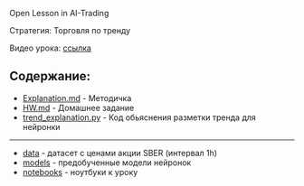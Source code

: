 Open Lesson in AI-Trading

Стратегия: Торговля по тренду

Видео урока: [ссылка](https://drive.google.com/file/d/14m7OujvbBRyO1NjrTWke3CL8lwU544KG/view?usp=sharing)

## Содержание:
* [Explanation.md](Explanation.md) - Методичка
* [HW.md](HW.md) - Домашнее задание
* [trend_explanation.py](trend_explanation.py) - Код обьяснения разметки тренда для нейронки
---
* [data](data) - датасет с ценами акции SBER (интервал 1h)
* [models](models) - предобученные модели нейронок
* [notebooks](notebooks) - ноутбуки к уроку
